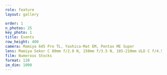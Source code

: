 ```yaml
---
role: feature
layout: gallery

order: 1
n_photos: 25
key_photo: 1
title: Events
row_height: 400
camera: Mamiya 645 Pro TL, Yashica-Mat EM, Pentax ME Super
lens: Mamiya Sekor C 80mm f/2.8 N, 150mm f/3.5 N, 105-210mm ULD C f/4.5, Yashinon 80mm f/3.5, Pentax M 50mm f/1.4, 100mm f/2.8
film: Numerous Stocks
format: 120
im_dim: 1000
---
```


